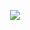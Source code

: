 <p align="center">
  <a href="https://armamc.com">
    <img src="https://i.imgur.com/vkTn4MH.png" />
  </a>
</p>
